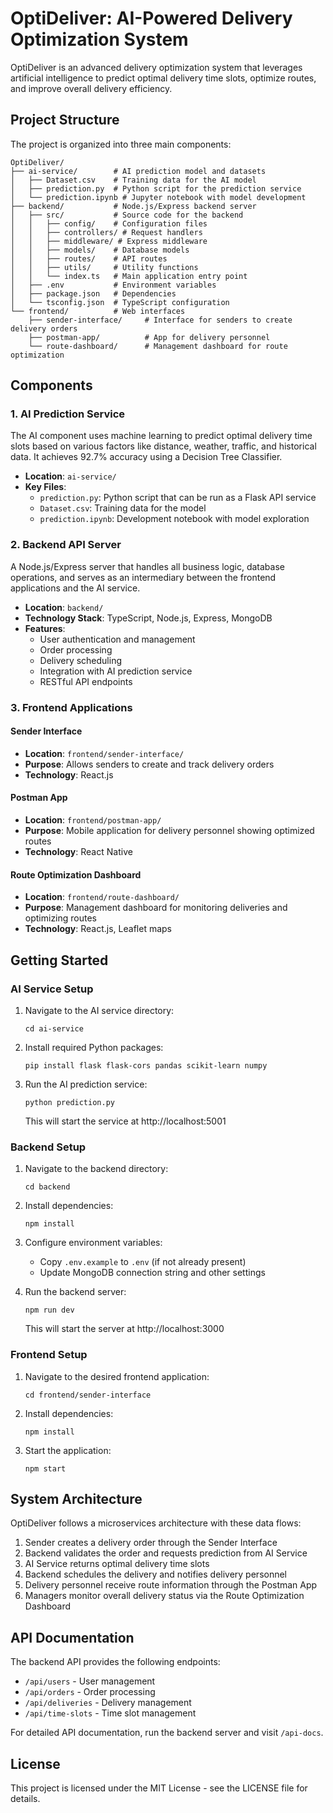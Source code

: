# OptiDeliver: AI-Powered Delivery Optimization System

OptiDeliver is an advanced delivery optimization system that leverages artificial intelligence to predict optimal delivery time slots, optimize routes, and improve overall delivery efficiency.

## Project Structure

The project is organized into three main components:

```
OptiDeliver/
├── ai-service/        # AI prediction model and datasets
│   ├── Dataset.csv    # Training data for the AI model
│   ├── prediction.py  # Python script for the prediction service
│   └── prediction.ipynb # Jupyter notebook with model development
├── backend/           # Node.js/Express backend server
│   ├── src/           # Source code for the backend
│   │   ├── config/    # Configuration files
│   │   ├── controllers/ # Request handlers
│   │   ├── middleware/ # Express middleware
│   │   ├── models/    # Database models
│   │   ├── routes/    # API routes
│   │   ├── utils/     # Utility functions
│   │   └── index.ts   # Main application entry point
│   ├── .env           # Environment variables
│   ├── package.json   # Dependencies
│   └── tsconfig.json  # TypeScript configuration
└── frontend/          # Web interfaces
    ├── sender-interface/     # Interface for senders to create delivery orders
    ├── postman-app/          # App for delivery personnel
    └── route-dashboard/      # Management dashboard for route optimization

```

## Components

### 1. AI Prediction Service

The AI component uses machine learning to predict optimal delivery time slots based on various factors like distance, weather, traffic, and historical data. It achieves 92.7% accuracy using a Decision Tree Classifier.

- **Location**: `ai-service/`
- **Key Files**:
  - `prediction.py`: Python script that can be run as a Flask API service
  - `Dataset.csv`: Training data for the model
  - `prediction.ipynb`: Development notebook with model exploration

### 2. Backend API Server

A Node.js/Express server that handles all business logic, database operations, and serves as an intermediary between the frontend applications and the AI service.

- **Location**: `backend/`
- **Technology Stack**: TypeScript, Node.js, Express, MongoDB
- **Features**:
  - User authentication and management
  - Order processing
  - Delivery scheduling
  - Integration with AI prediction service
  - RESTful API endpoints

### 3. Frontend Applications

#### Sender Interface

- **Location**: `frontend/sender-interface/`
- **Purpose**: Allows senders to create and track delivery orders
- **Technology**: React.js

#### Postman App

- **Location**: `frontend/postman-app/`
- **Purpose**: Mobile application for delivery personnel showing optimized routes
- **Technology**: React Native

#### Route Optimization Dashboard

- **Location**: `frontend/route-dashboard/`
- **Purpose**: Management dashboard for monitoring deliveries and optimizing routes
- **Technology**: React.js, Leaflet maps

## Getting Started

### AI Service Setup

1. Navigate to the AI service directory:

   ```
   cd ai-service
   ```

2. Install required Python packages:

   ```
   pip install flask flask-cors pandas scikit-learn numpy
   ```

3. Run the AI prediction service:
   ```
   python prediction.py
   ```
   This will start the service at http://localhost:5001

### Backend Setup

1. Navigate to the backend directory:

   ```
   cd backend
   ```

2. Install dependencies:

   ```
   npm install
   ```

3. Configure environment variables:

   - Copy `.env.example` to `.env` (if not already present)
   - Update MongoDB connection string and other settings

4. Run the backend server:
   ```
   npm run dev
   ```
   This will start the server at http://localhost:3000

### Frontend Setup

1. Navigate to the desired frontend application:

   ```
   cd frontend/sender-interface
   ```

2. Install dependencies:

   ```
   npm install
   ```

3. Start the application:
   ```
   npm start
   ```

## System Architecture

OptiDeliver follows a microservices architecture with these data flows:

1. Sender creates a delivery order through the Sender Interface
2. Backend validates the order and requests prediction from AI Service
3. AI Service returns optimal delivery time slots
4. Backend schedules the delivery and notifies delivery personnel
5. Delivery personnel receive route information through the Postman App
6. Managers monitor overall delivery status via the Route Optimization Dashboard

## API Documentation

The backend API provides the following endpoints:

- `/api/users` - User management
- `/api/orders` - Order processing
- `/api/deliveries` - Delivery management
- `/api/time-slots` - Time slot management

For detailed API documentation, run the backend server and visit `/api-docs`.

## License

This project is licensed under the MIT License - see the LICENSE file for details.
